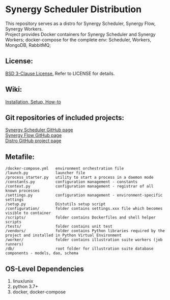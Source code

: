 Synergy Scheduler Distribution
=========

This repository serves as a distro for Synergy Scheduler, Synergy Flow, Synergy Workers.  
Project provides Docker containers for Synergy Scheduler and Synergy Workers; 
docker-compose for the complete env: Scheduler, Workers, MongoDB, RabbitMQ;


License:
---------
[BSD 3-Clause License.](http://en.wikipedia.org/wiki/BSD_licenses#3-clause_license_.28.22Revised_BSD_License.22.2C_.22New_BSD_License.22.2C_or_.22Modified_BSD_License.22.29)
Refer to LICENSE for details.


Wiki:
---------
[Installation, Setup, How-to](https://github.com/mushkevych/scheduler-distro/wiki)


Git repositories of included projects:
---------
[Synergy Scheduler GitHub page](https://github.com/mushkevych/scheduler)  
[Synergy Flow GitHub page](https://github.com/mushkevych/synergy_flow)  
[Distro GitHub project page](https://github.com/mushkevych/scheduler-distro)  


Metafile:
---------

    /docker-compose.yml   environment orchestration file
    /launch.py            launcher file
    /process_starter.py   utility to start a process in a daemon mode
    /constants.py         configuration management - constants
    /context.py           configuration management - registrar of all known processes
    /settings.py          configuration management - environment-specific settings
    /setup.py             Distutils setup script
    /configuration/       folder contains settings.xxx file which becomes visible to container
    /scripts/             folder contains Dockerfiles and shell helper scripts 
    /tests/               folder contains unit test
    /vendors/             folder contains Python libraries required by the project and installed in Python Virtual Environment
    /worker/              folder contains illustration suite workers (job runners)  
    /db/                  root folder for illustration suite database components - models, dao, schema


OS-Level Dependencies
---------
1. linux/unix  
1. python 3.7+
1. docker, docker-compose
